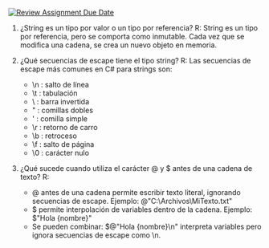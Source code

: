 [![Review Assignment Due Date](https://classroom.github.com/assets/deadline-readme-button-22041afd0340ce965d47ae6ef1cefeee28c7c493a6346c4f15d667ab976d596c.svg)](https://classroom.github.com/a/24pP-Pw_)

1. ¿String es un tipo por valor o un tipo por referencia?
R: String es un tipo por referencia, pero se comporta como inmutable. Cada vez que se modifica una cadena, se crea un nuevo objeto en memoria.

2. ¿Qué secuencias de escape tiene el tipo string?
R: Las secuencias de escape más comunes en C# para strings son:
   - \n : salto de línea
   - \t : tabulación
   - \\ : barra invertida
   - \" : comillas dobles
   - \' : comilla simple
   - \r : retorno de carro
   - \b : retroceso
   - \f : salto de página
   - \0 : carácter nulo

3. ¿Qué sucede cuando utiliza el carácter @ y $ antes de una cadena de texto?
R:
   - @ antes de una cadena permite escribir texto literal, ignorando secuencias de escape. Ejemplo: @"C:\Archivos\MiTexto.txt"
   - $ permite interpolación de variables dentro de la cadena. Ejemplo: $"Hola {nombre}"
   - Se pueden combinar: $@"Hola {nombre}\n" interpreta variables pero ignora secuencias de escape como \n.
